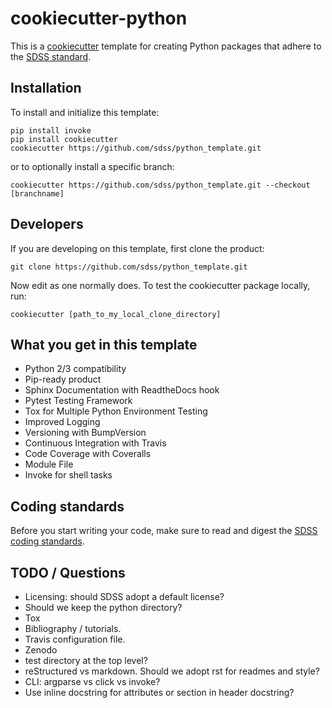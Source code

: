 # cookiecutter-python

This is a [cookiecutter](https://github.com/audreyr/cookiecutter) template for creating Python packages that adhere to the [SDSS standard](./\{\{cookiecutter.repo_name\}\}/STYLE.md).

## Installation

To install and initialize this template:

    pip install invoke
    pip install cookiecutter
    cookiecutter https://github.com/sdss/python_template.git

or to optionally install a specific branch:

    cookiecutter https://github.com/sdss/python_template.git --checkout [branchname]


## Developers

If you are developing on this template, first clone the product:

    git clone https://github.com/sdss/python_template.git

Now edit as one normally does.  To test the cookiecutter package locally, run:

    cookiecutter [path_to_my_local_clone_directory]


## What you get in this template

* Python 2/3 compatibility
* Pip-ready product
* Sphinx Documentation with ReadtheDocs hook
* Pytest Testing Framework
* Tox for Multiple Python Environment Testing
* Improved Logging
* Versioning with BumpVersion
* Continuous Integration with Travis
* Code Coverage with Coveralls
* Module File
* Invoke for shell tasks

## Coding standards

Before you start writing your code, make sure to read and digest the [SDSS coding standards](./\{\{cookiecutter.repo_name\}\}/STYLE.md).

## TODO / Questions

- Licensing: should SDSS adopt a default license?
- Should we keep the python directory?
- Tox
- Bibliography / tutorials.
- Travis configuration file.
- Zenodo
- test directory at the top level?
- reStructured vs markdown. Should we adopt rst for readmes and style?
- CLI: argparse vs click vs invoke?
- Use inline docstring for attributes or section in header docstring?
